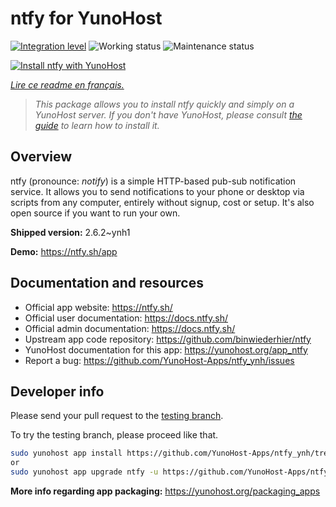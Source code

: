 <!--
N.B.: This README was automatically generated by https://github.com/YunoHost/apps/tree/master/tools/README-generator
It shall NOT be edited by hand.
-->

# ntfy for YunoHost

[![Integration level](https://dash.yunohost.org/integration/ntfy.svg)](https://dash.yunohost.org/appci/app/ntfy) ![Working status](https://ci-apps.yunohost.org/ci/badges/ntfy.status.svg) ![Maintenance status](https://ci-apps.yunohost.org/ci/badges/ntfy.maintain.svg)

[![Install ntfy with YunoHost](https://install-app.yunohost.org/install-with-yunohost.svg)](https://install-app.yunohost.org/?app=ntfy)

*[Lire ce readme en français.](./README_fr.md)*

> *This package allows you to install ntfy quickly and simply on a YunoHost server.
If you don't have YunoHost, please consult [the guide](https://yunohost.org/#/install) to learn how to install it.*

## Overview

ntfy (pronounce: *notify*) is a simple HTTP-based pub-sub notification service. It allows you to send notifications to your phone or desktop via scripts from any computer, entirely without signup, cost or setup. It's also open source if you want to run your own.


**Shipped version:** 2.6.2~ynh1

**Demo:** https://ntfy.sh/app
## Documentation and resources

* Official app website: <https://ntfy.sh/>
* Official user documentation: <https://docs.ntfy.sh/>
* Official admin documentation: <https://docs.ntfy.sh/>
* Upstream app code repository: <https://github.com/binwiederhier/ntfy>
* YunoHost documentation for this app: <https://yunohost.org/app_ntfy>
* Report a bug: <https://github.com/YunoHost-Apps/ntfy_ynh/issues>

## Developer info

Please send your pull request to the [testing branch](https://github.com/YunoHost-Apps/ntfy_ynh/tree/testing).

To try the testing branch, please proceed like that.

``` bash
sudo yunohost app install https://github.com/YunoHost-Apps/ntfy_ynh/tree/testing --debug
or
sudo yunohost app upgrade ntfy -u https://github.com/YunoHost-Apps/ntfy_ynh/tree/testing --debug
```

**More info regarding app packaging:** <https://yunohost.org/packaging_apps>
